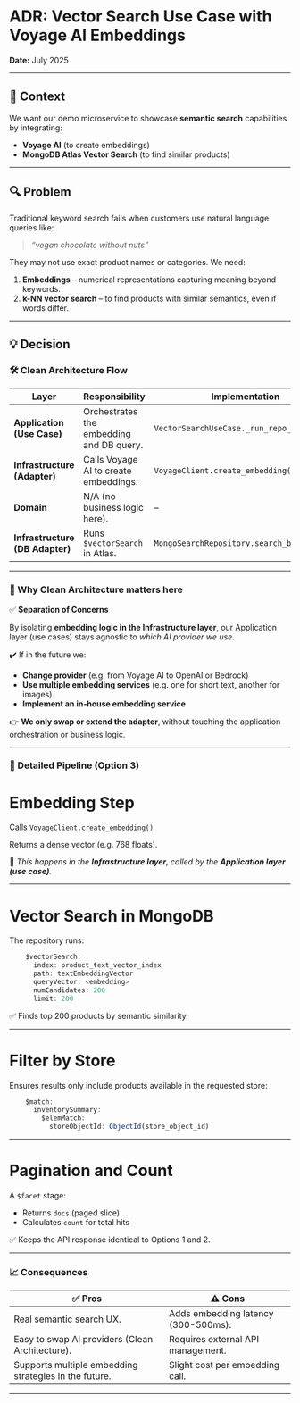 # ADR: Vector Search Use Case with Voyage AI Embeddings

**Date:** July 2025

---

## 🎯 Context

We want our demo microservice to showcase **semantic search** capabilities by integrating:

- **Voyage AI** (to create embeddings)  
- **MongoDB Atlas Vector Search** (to find similar products)

---

## 🔍 Problem

Traditional keyword search fails when customers use natural language queries like:

> *“vegan chocolate without nuts”*

They may not use exact product names or categories. We need:

1. **Embeddings** – numerical representations capturing meaning beyond keywords.  
2. **k-NN vector search** – to find products with similar semantics, even if words differ.

---

## 💡 Decision

### 🛠️ Clean Architecture Flow

| Layer | Responsibility | Implementation |
|-------|----------------|----------------|
| **Application (Use Case)** | Orchestrates the embedding and DB query. | `VectorSearchUseCase._run_repo_query()` |
| **Infrastructure (Adapter)** | Calls Voyage AI to create embeddings. | `VoyageClient.create_embedding()` |
| **Domain** | N/A (no business logic here). | – |
| **Infrastructure (DB Adapter)** | Runs `$vectorSearch` in Atlas. | `MongoSearchRepository.search_by_vector()` |

---

### 🔑 Why Clean Architecture matters here

✅ **Separation of Concerns**

By isolating **embedding logic in the Infrastructure layer**, our Application layer (use cases) stays agnostic to *which AI provider we use*.

✔️ If in the future we:

- **Change provider** (e.g. from Voyage AI to OpenAI or Bedrock)  
- **Use multiple embedding services** (e.g. one for short text, another for images)  
- **Implement an in-house embedding service**

👉 **We only swap or extend the adapter**, without touching the application orchestration or business logic.

---

### 📝 Detailed Pipeline (Option 3)

# Embedding Step

Calls `VoyageClient.create_embedding()`

Returns a dense vector (e.g. 768 floats).

📖 *This happens in the **Infrastructure layer**, called by the **Application layer (use case)**.*

---

# Vector Search in MongoDB

The repository runs:
```js
    $vectorSearch:
      index: product_text_vector_index
      path: textEmbeddingVector
      queryVector: <embedding>
      numCandidates: 200
      limit: 200
```
✅ Finds top 200 products by semantic similarity.

---

# Filter by Store

Ensures results only include products available in the requested store:
```js
    $match:
      inventorySummary:
        $elemMatch:
          storeObjectId: ObjectId(store_object_id)
```
---

# Pagination and Count

A `$facet` stage:

- Returns `docs` (paged slice)
- Calculates `count` for total hits

✅ Keeps the API response identical to Options 1 and 2.

---

### 📈 Consequences

| ✅ Pros | ⚠️ Cons |
|---------|--------|
| Real semantic search UX. | Adds embedding latency (300-500ms). |
| Easy to swap AI providers (Clean Architecture). | Requires external API management. |
| Supports multiple embedding strategies in the future. | Slight cost per embedding call. |

---
